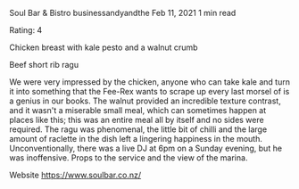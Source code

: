 Soul Bar & Bistro
businessandyandthe
Feb 11, 2021 
1 min read

Rating: 4

Chicken breast with kale pesto and a walnut crumb

Beef short rib ragu

We were very impressed by the chicken, anyone who can take kale and turn it into something that the Fee-Rex wants to scrape up every last morsel of is a genius in our books. The walnut provided an incredible texture contrast, and it wasn't a miserable small meal, which can sometimes happen at places like this; this was an entire meal all by itself and no sides were required. The ragu was phenomenal, the little bit of chilli and the large amount of raclette in the dish left a lingering happiness in the mouth. Unconventionally, there was a live DJ at 6pm on a Sunday evening, but he was inoffensive. Props to the service and the view of the marina. 

Website https://www.soulbar.co.nz/